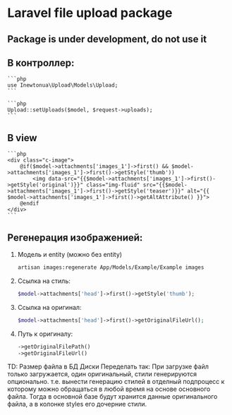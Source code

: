 # Laravel file upload package

## Package is under development, do not use it

## В контроллер:

    ```php
    use Inewtonua\Upload\Models\Upload;
    ```
    
    ```php
    Upload::setUploads($model, $request->uploads);
    ```
    
## В view
    ```php    
    <div class="c-image">
        @if($model->attachments['images_1']->first() && $model->attachments['images_1']->first()->getStyle('thumb'))
            <img data-src="{{$model->attachments['images_1']->first()->getStyle('original')}}" class="img-fluid" src="{{$model->attachments['images_1']->first()->getStyle('teaser')}}" alt="{{ $model->attachments['images_1']->first()->getAltAttribute() }}">
        @endif
    </div>
    ```    
    
## Регенерация изображенией:

1. Модель и entity (можно без entity)
    ```bash
    artisan images:regenerate App/Models/Example/Example images
    ```
    
1. Ссылка на стиль:

    ```php
    $model->attachments['head']->first()->getStyle('thumb');
    ```
    
1. Ссылка на оригинал:
    ```php
    $model->attachments['head']->first()->getOriginalFileUrl();
    ```
    
1. Путь к оригиналу:
    ```php
    ->getOriginalFilePath()
    ->getOriginalFileUrl()
    ```
    
TD:
Размер файла в БД
Диски
Переделать так:
При загрузке файл только загружается, один оригинальный, стили генерируются опционально.
т.е. вынести генерацию стилей в отделный подпроцесс к которому можно обращаться в любой время на основе основного файла.
Тогда в основной базе будут хранится данные оригинального файла, а в колонке styles его дочерние стили.